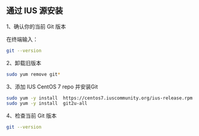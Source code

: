 ## 通过 IUS 源安装

1、确认你的当前 Git 版本

在终端输入：

```bash
git --version
```

2、卸载旧版本

```bash
sudo yum remove git*
```

3、添加 IUS CentOS 7 repo 并安装Git

```bash
sudo yum -y install  https://centos7.iuscommunity.org/ius-release.rpm
sudo yum -y install  git2u-all
```

4、检查当前 Git 版本

```bash
git --version
```

